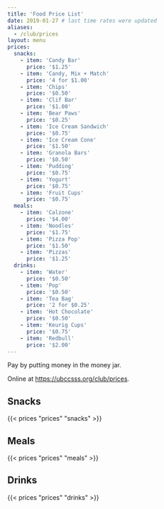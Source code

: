 ```yaml
---
title: 'Food Price List'
date: 2019-01-27 # last time rates were updated
aliases:
  - /club/prices
layout: menu
prices:
  snacks:
    - item: 'Candy Bar'
      price: '$1.25'
    - item: 'Candy, Mix + Match'
      price: '4 for $1.00'
    - item: 'Chips'
      price: '$0.50'
    - item: 'Clif Bar'
      price: '$1.00'
    - item: 'Bear Paws'
      price: '$0.25'
    - item: 'Ice Cream Sandwich'
      price: '$0.75'
    - item: 'Ice Cream Cone'
      price: '$1.50'
    - item: 'Granola Bars'
      price: '$0.50'
    - item: 'Pudding'
      price: '$0.75'
    - item: 'Yogurt'
      price: '$0.75'
    - item: 'Fruit Cups'
      price: '$0.75'
  meals:
    - item: 'Calzone'
      price: '$4.00'
    - item: 'Noodles'
      price: '$1.75'
    - item: 'Pizza Pop'
      price: '$1.50'
    - item: 'Pizzas'
      price: '$1.25'
  drinks:
    - item: 'Water'
      price: '$0.50'
    - item: 'Pop'
      price: '$0.50'
    - item: 'Tea Bag'
      price: '2 for $0.25'
    - item: 'Hot Chocolate'
      price: '$0.50'
    - item: 'Keurig Cups'
      price: '$0.75'
    - item: 'Redbull'
      price: '$2.00'
---
```


<style>td { white-space: nowrap }</style>

Pay by putting money in the money jar.

Online at https://ubccsss.org/club/prices.

<div class="row">
    <div class="col-md-6 col-xs-6">
        <h2>Snacks</h2>
        {{< prices "prices" "snacks" >}}
    </div>
    <div class="col-md-6 col-xs-6">
        <h2>Meals</h2>
        {{< prices "prices" "meals" >}}
        <h2>Drinks</h2>
        {{< prices "prices" "drinks" >}}
    </div>
</div>
